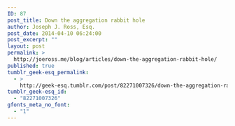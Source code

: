 ```yaml
---
ID: 87
post_title: Down the aggregation rabbit hole
author: Joseph J. Ross, Esq.
post_date: 2014-04-10 06:24:00
post_excerpt: ""
layout: post
permalink: >
  http://joeross.me/blog/articles/down-the-aggregation-rabbit-hole/
published: true
tumblr_geek-esq_permalink:
  - >
    http://geek-esq.tumblr.com/post/82271007326/down-the-aggregation-rabbit-hole
tumblr_geek-esq_id:
  - "82271007326"
gfonts_meta_no_font:
  - "1"
---
```

